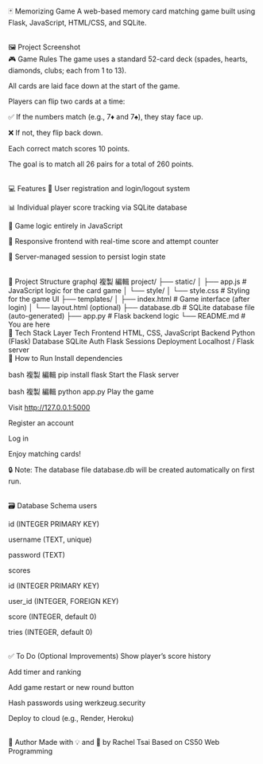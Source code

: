 🃏 Memorizing Game
A web-based memory card matching game built using Flask, JavaScript, HTML/CSS, and SQLite.

<br>
🖼️ Project Screenshot


<br>
🎮 Game Rules
The game uses a standard 52-card deck (spades, hearts, diamonds, clubs; each from 1 to 13).

All cards are laid face down at the start of the game.

Players can flip two cards at a time:

✅ If the numbers match (e.g., 7♦ and 7♠), they stay face up.

❌ If not, they flip back down.

Each correct match scores 10 points.

The goal is to match all 26 pairs for a total of 260 points.

<br>
💻 Features
🔐 User registration and login/logout system

📊 Individual player score tracking via SQLite database

🧠 Game logic entirely in JavaScript

📝 Responsive frontend with real-time score and attempt counter

🔄 Server-managed session to persist login state

<br>
📁 Project Structure
graphql
複製
編輯
project/
├── static/
│   ├── app.js               # JavaScript logic for the card game
│   └── style/
│       └── style.css        # Styling for the game UI
├── templates/
│   ├── index.html           # Game interface (after login)
│   └── layout.html (optional)
├── database.db              # SQLite database file (auto-generated)
├── app.py                   # Flask backend logic
└── README.md                # You are here
<br>
🧠 Tech Stack
Layer	Tech
Frontend	HTML, CSS, JavaScript
Backend	Python (Flask)
Database	SQLite
Auth	Flask Sessions
Deployment	Localhost / Flask server

<br>
🚀 How to Run
Install dependencies

bash
複製
編輯
pip install flask
Start the Flask server

bash
複製
編輯
python app.py
Play the game

Visit http://127.0.0.1:5000

Register an account

Log in

Enjoy matching cards!

🔒 Note: The database file database.db will be created automatically on first run.

<br>
🗃️ Database Schema
users

id (INTEGER PRIMARY KEY)

username (TEXT, unique)

password (TEXT)

scores

id (INTEGER PRIMARY KEY)

user_id (INTEGER, FOREIGN KEY)

score (INTEGER, default 0)

tries (INTEGER, default 0)

<br>
✅ To Do (Optional Improvements)
 Show player’s score history

 Add timer and ranking

 Add game restart or new round button

 Hash passwords using werkzeug.security

 Deploy to cloud (e.g., Render, Heroku)

<br>
🙋 Author
Made with 💡 and 🎹 by Rachel Tsai
Based on CS50 Web Programming
